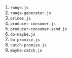 1. `range.js`
2. `range-generator.js`
2. `primes.js`
3. `producer-consumer.js`
4. `producer-consumer-send.js`
5. `do-maybe.js`
6. `do-promise.js`
7. `catch-promise.js`
8. `maybe-catch.js`
